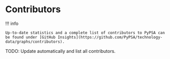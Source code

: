 
# Contributors

!!! info

    Up-to-date statistics and a complete list of contributors to PyPSA can be found under [GitHub Insights](https://github.com/PyPSA/technology-data/graphs/contributors).

TODO: Update automatically and list all contributors.